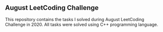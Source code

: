  ## August LeetCoding Challenge
 
 This repository contains the tasks I solved during August LeetCoding Challenge in 2020. 
 All tasks were solved using C++ programming language.
